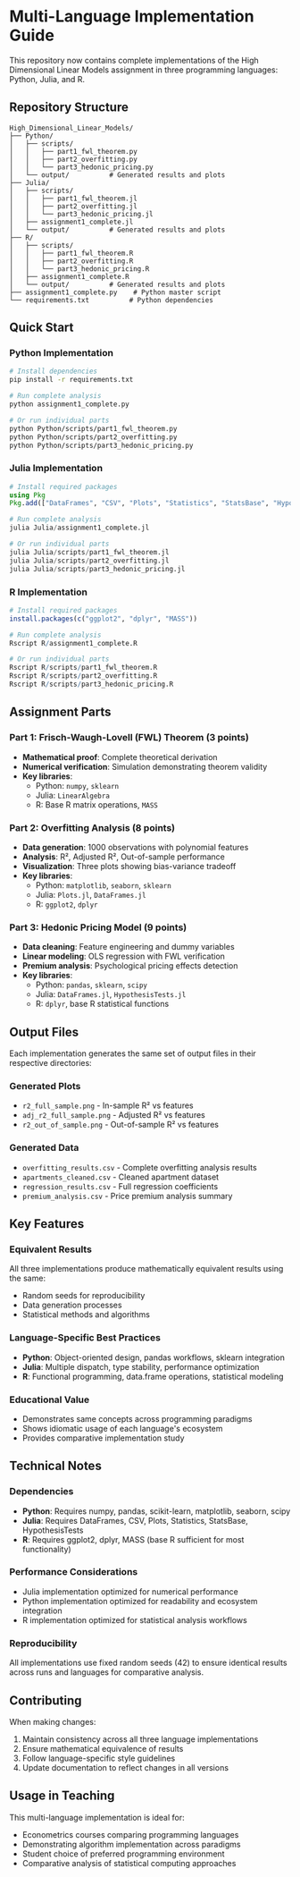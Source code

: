 # Multi-Language Implementation Guide

This repository now contains complete implementations of the High Dimensional Linear Models assignment in three programming languages: Python, Julia, and R.

## Repository Structure

```
High_Dimensional_Linear_Models/
├── Python/
│   ├── scripts/
│   │   ├── part1_fwl_theorem.py
│   │   ├── part2_overfitting.py
│   │   └── part3_hedonic_pricing.py
│   └── output/          # Generated results and plots
├── Julia/
│   ├── scripts/
│   │   ├── part1_fwl_theorem.jl
│   │   ├── part2_overfitting.jl
│   │   └── part3_hedonic_pricing.jl
│   ├── assignment1_complete.jl
│   └── output/          # Generated results and plots
├── R/
│   ├── scripts/
│   │   ├── part1_fwl_theorem.R
│   │   ├── part2_overfitting.R
│   │   └── part3_hedonic_pricing.R
│   ├── assignment1_complete.R
│   └── output/          # Generated results and plots
├── assignment1_complete.py    # Python master script
└── requirements.txt          # Python dependencies
```

## Quick Start

### Python Implementation
```bash
# Install dependencies
pip install -r requirements.txt

# Run complete analysis
python assignment1_complete.py

# Or run individual parts
python Python/scripts/part1_fwl_theorem.py
python Python/scripts/part2_overfitting.py
python Python/scripts/part3_hedonic_pricing.py
```

### Julia Implementation
```julia
# Install required packages
using Pkg
Pkg.add(["DataFrames", "CSV", "Plots", "Statistics", "StatsBase", "HypothesisTests"])

# Run complete analysis
julia Julia/assignment1_complete.jl

# Or run individual parts
julia Julia/scripts/part1_fwl_theorem.jl
julia Julia/scripts/part2_overfitting.jl
julia Julia/scripts/part3_hedonic_pricing.jl
```

### R Implementation
```r
# Install required packages
install.packages(c("ggplot2", "dplyr", "MASS"))

# Run complete analysis
Rscript R/assignment1_complete.R

# Or run individual parts
Rscript R/scripts/part1_fwl_theorem.R
Rscript R/scripts/part2_overfitting.R
Rscript R/scripts/part3_hedonic_pricing.R
```

## Assignment Parts

### Part 1: Frisch-Waugh-Lovell (FWL) Theorem (3 points)
- **Mathematical proof**: Complete theoretical derivation
- **Numerical verification**: Simulation demonstrating theorem validity
- **Key libraries**: 
  - Python: `numpy`, `sklearn`
  - Julia: `LinearAlgebra`
  - R: Base R matrix operations, `MASS`

### Part 2: Overfitting Analysis (8 points)
- **Data generation**: 1000 observations with polynomial features
- **Analysis**: R², Adjusted R², Out-of-sample performance
- **Visualization**: Three plots showing bias-variance tradeoff
- **Key libraries**:
  - Python: `matplotlib`, `seaborn`, `sklearn`
  - Julia: `Plots.jl`, `DataFrames.jl`
  - R: `ggplot2`, `dplyr`

### Part 3: Hedonic Pricing Model (9 points)
- **Data cleaning**: Feature engineering and dummy variables
- **Linear modeling**: OLS regression with FWL verification
- **Premium analysis**: Psychological pricing effects detection
- **Key libraries**:
  - Python: `pandas`, `sklearn`, `scipy`
  - Julia: `DataFrames.jl`, `HypothesisTests.jl`
  - R: `dplyr`, base R statistical functions

## Output Files

Each implementation generates the same set of output files in their respective directories:

### Generated Plots
- `r2_full_sample.png` - In-sample R² vs features
- `adj_r2_full_sample.png` - Adjusted R² vs features  
- `r2_out_of_sample.png` - Out-of-sample R² vs features

### Generated Data
- `overfitting_results.csv` - Complete overfitting analysis results
- `apartments_cleaned.csv` - Cleaned apartment dataset
- `regression_results.csv` - Full regression coefficients
- `premium_analysis.csv` - Price premium analysis summary

## Key Features

### Equivalent Results
All three implementations produce mathematically equivalent results using the same:
- Random seeds for reproducibility
- Data generation processes
- Statistical methods and algorithms

### Language-Specific Best Practices
- **Python**: Object-oriented design, pandas workflows, sklearn integration
- **Julia**: Multiple dispatch, type stability, performance optimization
- **R**: Functional programming, data.frame operations, statistical modeling

### Educational Value
- Demonstrates same concepts across programming paradigms
- Shows idiomatic usage of each language's ecosystem
- Provides comparative implementation study

## Technical Notes

### Dependencies
- **Python**: Requires numpy, pandas, scikit-learn, matplotlib, seaborn, scipy
- **Julia**: Requires DataFrames, CSV, Plots, Statistics, StatsBase, HypothesisTests
- **R**: Requires ggplot2, dplyr, MASS (base R sufficient for most functionality)

### Performance Considerations
- Julia implementation optimized for numerical performance
- Python implementation optimized for readability and ecosystem integration
- R implementation optimized for statistical analysis workflows

### Reproducibility
All implementations use fixed random seeds (42) to ensure identical results across runs and languages for comparative analysis.

## Contributing

When making changes:
1. Maintain consistency across all three language implementations
2. Ensure mathematical equivalence of results
3. Follow language-specific style guidelines
4. Update documentation to reflect changes in all versions

## Usage in Teaching

This multi-language implementation is ideal for:
- Econometrics courses comparing programming languages
- Demonstrating algorithm implementation across paradigms
- Student choice of preferred programming environment
- Comparative analysis of statistical computing approaches